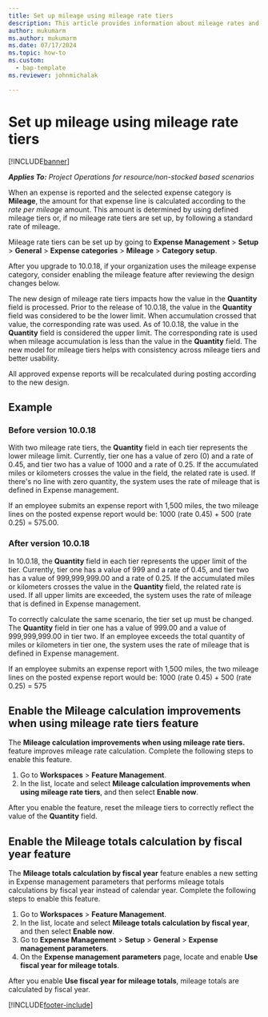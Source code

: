 ```yaml
---
title: Set up mileage using mileage rate tiers
description: This article provides information about mileage rates and mileage rate tiers.
author: mukumarm
ms.author: mukumarm
ms.date: 07/17/2024
ms.topic: how-to
ms.custom: 
  - bap-template
ms.reviewer: johnmichalak

---
```


# Set up mileage using mileage rate tiers

[!INCLUDE[banner](../includes/banner.md)]

_**Applies To:** Project Operations for resource/non-stocked based scenarios_

When an expense is reported and the selected expense category is **Mileage**, the amount for that expense line is calculated according to the *rate per mileage* amount. This amount is determined by using defined mileage tiers or, if no mileage rate tiers are set up, by following a standard rate of mileage. 

Mileage rate tiers can be set up by going to **Expense Management** > **Setup** > **General** > **Expense categories** > **Mileage** > **Category setup**.

After you upgrade to 10.0.18, if your organization uses the mileage expense category, consider enabling the mileage feature after reviewing the design changes below. 

The new design of mileage rate tiers impacts how the value in the **Quantity** field is processed. Prior to the release of 10.0.18, the value in the **Quantity** field was considered to be the lower limit. When accumulation crossed that value, the corresponding rate was used.  As of 10.0.18, the value in the **Quantity** field is considered the upper limit. The corresponding rate is used when mileage accumulation is less than the value in the **Quantity** field.  The new model for mileage tiers helps with consistency across mileage tiers and better usability.   

All approved expense reports will be recalculated during posting according to the new design.

## Example
 
### Before version 10.0.18
With two mileage rate tiers, the **Quantity** field in each tier represents the lower mileage limit. Currently, tier one has a value of zero (0) and a rate of 0.45, and tier two has a value of 1000 and a rate of 0.25. If the accumulated miles or kilometers crosses the value in the field, the related rate is used. If there's no line with zero quantity, the system uses the rate of mileage that is defined in Expense management. 
 
If an employee submits an expense report with 1,500 miles, the two mileage lines on the posted expense report would be: 1000 (rate 0.45) +  500 (rate 0.25) = 575.00.

### After version 10.0.18
In 10.0.18, the **Quantity** field in each tier represents the upper limit of the tier. Currently, tier one has a value of 999 and a rate of 0.45, and tier two has a value of 999,999,999.00 and a rate of 0.25. If the accumulated miles or kilometers crosses the value in the **Quantity** field, the related rate is used. If all upper limits are exceeded, the system uses the rate of mileage that is defined in Expense management. 
 
To correctly calculate the same scenario, the tier set up must be changed. The **Quantity** field in tier one has a value of 999.00 and a value of 999,999,999.00 in tier two. If an employee exceeds the total quantity of miles or kilometers in tier one, the system uses the rate of mileage that is defined in Expense management. 
  
If an employee submits an expense report with 1,500 miles, the two mileage lines on the posted expense report would be: 1000 (rate 0.45) +  500 (rate 0.25) = 575

## Enable the Mileage calculation improvements when using mileage rate tiers feature

The **Mileage calculation improvements when using mileage rate tiers.** feature improves mileage rate calculation. Complete the following steps to enable this feature.

1. Go to **Workspaces** > **Feature Management**. 
2. In the list, locate and select **Mileage calculation improvements when using mileage rate tiers**, and then select **Enable now**.

After you enable the feature, reset the mileage tiers to correctly reflect the value of the **Quantity** field. 

## Enable the Mileage totals calculation by fiscal year feature

The **Mileage totals calculation by fiscal year** feature enables a new setting in Expense management parameters that performs mileage totals calculations by fiscal year instead of calendar year. Complete the following steps to enable this feature.

1. Go to **Workspaces** > **Feature Management**.
1. In the list, locate and select **Mileage totals calculation by fiscal year**, and then select **Enable now**.
1. Go to **Expense Management** > **Setup** > **General** > **Expense management parameters**.
1. On the **Expense management parameters** page, locate and enable **Use fiscal year for mileage totals**.

After you enable **Use fiscal year for mileage totals**, mileage totals are calculated by fiscal year.

[!INCLUDE[footer-include](../includes/footer-banner.md)]
